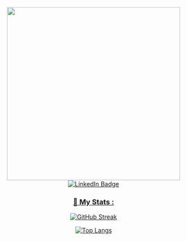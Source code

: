 <div id="header" align="center">
  <img src="" width="400"/>
</div>
<div id="badges" align="center">
  <a href="https://www.linkedin.com/in/victor-zayas-salvarrey/">
    <img src="https://img.shields.io/badge/LinkedIn-blue?style=for-the-badge&logo=linkedin&logoColor=white" alt="LinkedIn Badge"/>
</div>
  <div id="stats" align="center">
    
  ### :crab: My Stats :
  
  [![GitHub Streak](http://github-readme-streak-stats.herokuapp.com?user=victor-zayas&theme=tokyonight)](https://git.io/streak-stats)
  
   [![Top Langs](https://github-readme-stats.vercel.app/api/top-langs/?username=victor-zayas&layout=compact&theme=tokyonight)](https://github.com/anuraghazra/github-readme-stats)
  </div>
<!--

### Hi there 👋

<!--
**victor-zayas/victor-zayas** is a ✨ _special_ ✨ repository because its `README.md` (this file) appears on your GitHub profile.

Here are some ideas to get you started:

- 🔭 I’m currently working on ...
- 🌱 I’m currently learning ...
- 👯 I’m looking to collaborate on ...
- 🤔 I’m looking for help with ...
- 💬 Ask me about ...
- 📫 How to reach me: ...
- 😄 Pronouns: ...
- ⚡ Fun fact: ...
-->
